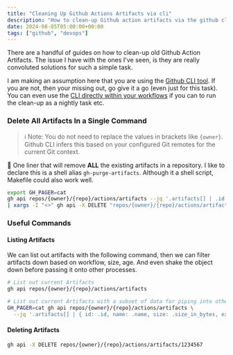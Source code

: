 ```yaml
---
title: "Cleaning Up Github Actions Artifacts via cli"
description: "How to clean-up Github action artifacts via the github cli, helping reduce github storage usage and billing."
date: 2024-08-05T05:00:00+00:00
tags: ["github", "devops"]
---
```

There are a handful of guides on how to clean-up old Github Action Artifacts. The issue I have with the ones I've seen, is they are really convoluted solutions for such a simple task.

I am making an assumption here that you are using the [Github CLI tool](https://cli.github.com/). If you are not, then your missing out, go give it a go (even just for this task). You can even use the [CLI directly within your workflows](https://docs.github.com/en/actions/writing-workflows/choosing-what-your-workflow-does/using-github-cli-in-workflows) if you can to run the clean-up as a nightly task etc. 

### Delete All Artifacts In a Single Command
> ℹ️ Note: You do not need to replace the values in brackets like `{owner}`. Github CLI infers this based on your configured Git remotes for the current Git context.

🚨 One liner that will remove **ALL** the existing artifacts in a repository. I like to declare this is a shell alias `gh-purge-artifacts`. Although it a shell script, Makefile could also work well.
```sh
export GH_PAGER=cat
gh api repos/{owner}/{repo}/actions/artifacts --jq '.artifacts[] | .id' \
| xargs -I "<>" gh api -X DELETE "repos/{owner}/{repo}/actions/artifacts/<>"
```

### Useful Commands

#### Listing Artifacts
We can list out artifacts with the following command, then we can filter artifacts down based on workflow, size, age. And even shake the object down before passing it onto other processes.
```sh
# List out current Artifacts
gh api repos/{owner}/{repo}/actions/artifacts

# List out current Artifacts with a subset of data for piping into other processes
GH_PAGER=cat gh api repos/{owner}/{repo}/actions/artifacts \
  --jq '.artifacts[] | { id: .id, name: .name, size: .size_in_bytes, expires: .expires_at, run_id: .workflow_run.id}'
```

#### Deleting Artifacts
```sh
gh api -X DELETE repos/{owner}/{repo}/actions/artifacts/1234567
```
